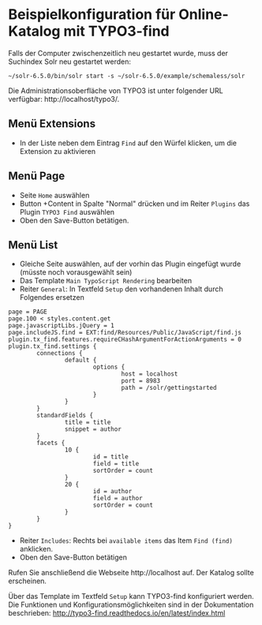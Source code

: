 # Beispielkonfiguration für Online-Katalog mit TYPO3-find

Falls der Computer zwischenzeitlich neu gestartet wurde, muss der Suchindex Solr neu gestartet werden:
```
~/solr-6.5.0/bin/solr start -s ~/solr-6.5.0/example/schemaless/solr
```

Die Administrationsoberfläche von TYPO3 ist unter folgender URL verfügbar: http://localhost/typo3/.

## Menü Extensions

* In der Liste neben dem Eintrag ```Find``` auf den Würfel klicken, um die Extension zu aktivieren

## Menü Page

* Seite ```Home``` auswählen
* Button +Content in Spalte "Normal" drücken und im Reiter ```Plugins``` das Plugin ```TYPO3 Find``` auswählen
* Oben den Save-Button betätigen.

## Menü List

* Gleiche Seite auswählen, auf der vorhin das Plugin eingefügt wurde (müsste noch vorausgewählt sein)
* Das Template ```Main TypoScript Rendering``` bearbeiten
* Reiter ```General```: In Textfeld ```Setup``` den vorhandenen Inhalt durch Folgendes ersetzen
```
page = PAGE
page.100 < styles.content.get
page.javascriptLibs.jQuery = 1
page.includeJS.find = EXT:find/Resources/Public/JavaScript/find.js
plugin.tx_find.features.requireCHashArgumentForActionArguments = 0
plugin.tx_find.settings {
        connections {
                default {
                        options {
                                host = localhost
                                port = 8983
                                path = /solr/gettingstarted
                        }
                }
        }
        standardFields {
                title = title
                snippet = author
        }
        facets {
                10 {
                        id = title
                        field = title
                        sortOrder = count
                }
                20 {
                        id = author
                        field = author
                        sortOrder = count
                }
        }
}
```
* Reiter ```Includes```: Rechts bei ```available items``` das Item ```Find (find)``` anklicken.
* Oben den Save-Button betätigen

Rufen Sie anschließend die Webseite http://localhost auf. Der Katalog sollte erscheinen.

Über das Template im Textfeld ```Setup``` kann TYPO3-find konfiguriert werden. Die Funktionen und Konfigurationsmöglichkeiten sind in der Dokumentation beschrieben: http://typo3-find.readthedocs.io/en/latest/index.html
